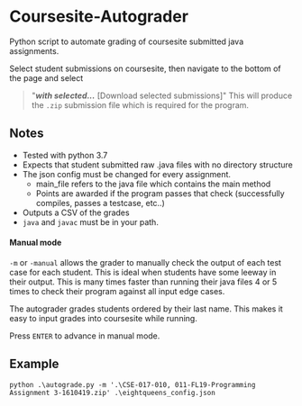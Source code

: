 # Coursesite-Autograder
Python script to automate grading of coursesite submitted java assignments.

Select student submissions on coursesite, then navigate to the bottom of the page and select 
> "***with selected...*** \[Download selected submissions\]"
This will produce the `.zip` submission file which is required for the program.

## Notes
- Tested with python 3.7
- Expects that student submitted raw .java files with no directory structure
- The json config must be changed for every assignment.
  - main_file refers to the java file which contains the main method
  - Points are awarded if the program passes that check (successfully compiles, passes a testcase, etc..)
- Outputs a CSV of the grades
- `java` and `javac` must be in your path.

#### Manual mode
`-m` or `-manual` allows the grader to manually check the output of each test case for each student. 
This is ideal when students have some leeway in their output.
This is many times faster than running their java files 4 or 5 times to check their program against all input edge cases.

The autograder grades students ordered by their last name. 
This makes it easy to input grades into coursesite while running.

Press `ENTER` to advance in manual mode.

## Example
`python .\autograde.py -m '.\CSE-017-010, 011-FL19-Programming Assignment 3-1610419.zip' .\eightqueens_config.json`

